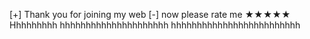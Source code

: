 [+] Thank you for joining my web 
[-] now please rate me ★★★★★
Hhhhhhhhh hhhhhhhhhhhhhhhhhhhhh hhhhhhhhhhhhhhhhhhhhhhhhh
